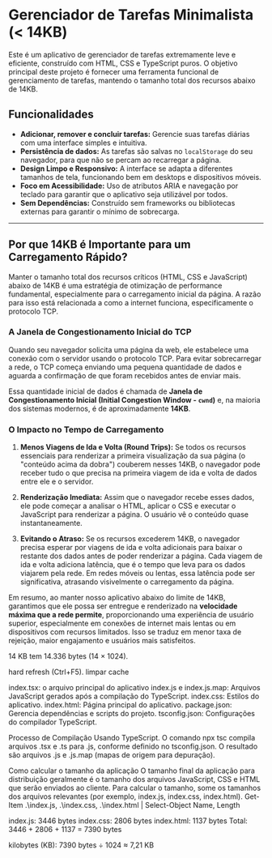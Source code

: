 # Gerenciador de Tarefas Minimalista (< 14KB)

Este é um aplicativo de gerenciador de tarefas extremamente leve e eficiente, construído com HTML, CSS e TypeScript puros. O objetivo principal deste projeto é fornecer uma ferramenta funcional de gerenciamento de tarefas, mantendo o tamanho total dos recursos abaixo de 14KB.

## Funcionalidades

- **Adicionar, remover e concluir tarefas:** Gerencie suas tarefas diárias com uma interface simples e intuitiva.
- **Persistência de dados:** As tarefas são salvas no `localStorage` do seu navegador, para que não se percam ao recarregar a página.
- **Design Limpo e Responsivo:** A interface se adapta a diferentes tamanhos de tela, funcionando bem em desktops e dispositivos móveis.
- **Foco em Acessibilidade:** Uso de atributos ARIA e navegação por teclado para garantir que o aplicativo seja utilizável por todos.
- **Sem Dependências:** Construído sem frameworks ou bibliotecas externas para garantir o mínimo de sobrecarga.

---

## Por que 14KB é Importante para um Carregamento Rápido?

Manter o tamanho total dos recursos críticos (HTML, CSS e JavaScript) abaixo de 14KB é uma estratégia de otimização de performance fundamental, especialmente para o carregamento inicial da página. A razão para isso está relacionada a como a internet funciona, especificamente o protocolo TCP.

### A Janela de Congestionamento Inicial do TCP

Quando seu navegador solicita uma página da web, ele estabelece uma conexão com o servidor usando o protocolo TCP. Para evitar sobrecarregar a rede, o TCP começa enviando uma pequena quantidade de dados e aguarda a confirmação de que foram recebidos antes de enviar mais.

Essa quantidade inicial de dados é chamada de **Janela de Congestionamento Inicial (Initial Congestion Window - `cwnd`)** e, na maioria dos sistemas modernos, é de aproximadamente **14KB**.

### O Impacto no Tempo de Carregamento

1.  **Menos Viagens de Ida e Volta (Round Trips):** Se todos os recursos essenciais para renderizar a primeira visualização da sua página (o "conteúdo acima da dobra") couberem nesses 14KB, o navegador pode receber tudo o que precisa na primeira viagem de ida e volta de dados entre ele e o servidor.

2.  **Renderização Imediata:** Assim que o navegador recebe esses dados, ele pode começar a analisar o HTML, aplicar o CSS e executar o JavaScript para renderizar a página. O usuário vê o conteúdo quase instantaneamente.

3.  **Evitando o Atraso:** Se os recursos excederem 14KB, o navegador precisa esperar por viagens de ida e volta adicionais para baixar o restante dos dados antes de poder renderizar a página. Cada viagem de ida e volta adiciona latência, que é o tempo que leva para os dados viajarem pela rede. Em redes móveis ou lentas, essa latência pode ser significativa, atrasando visivelmente o carregamento da página.

Em resumo, ao manter nosso aplicativo abaixo do limite de 14KB, garantimos que ele possa ser entregue e renderizado na **velocidade máxima que a rede permite**, proporcionando uma experiência de usuário superior, especialmente em conexões de internet mais lentas ou em dispositivos com recursos limitados. Isso se traduz em menor taxa de rejeição, maior engajamento e usuários mais satisfeitos.



14 KB tem 14.336 bytes (14 × 1024).

hard refresh (Ctrl+F5). limpar cache

index.tsx:  o arquivo principal do aplicativo 
index.js e index.js.map: Arquivos JavaScript gerados após a compilação do TypeScript.
index.css: Estilos do aplicativo.
index.html: Página principal do aplicativo.
package.json: Gerencia dependências e scripts do projeto.
tsconfig.json: Configurações do compilador TypeScript.

Processo de Compilação
Usando TypeScript. O comando npx tsc compila arquivos .tsx e .ts para .js, conforme definido no tsconfig.json. O resultado são arquivos .js e .js.map (mapas de origem para depuração).

Como calcular o tamanho da aplicação
O tamanho final da aplicação para distribuição geralmente é o tamanho dos arquivos JavaScript, CSS e HTML que serão enviados ao cliente.
Para calcular o tamanho, some os tamanhos dos arquivos relevantes (por exemplo, index.js, index.css, index.html).
Get-Item .\index.js, .\index.css, .\index.html | Select-Object Name, Length

index.js: 3446 bytes
index.css: 2806 bytes
index.html: 1137 bytes
Total: 3446 + 2806 + 1137 = 7390 bytes

 kilobytes (KB):
7390 bytes ÷ 1024 ≈ 7,21 KB
